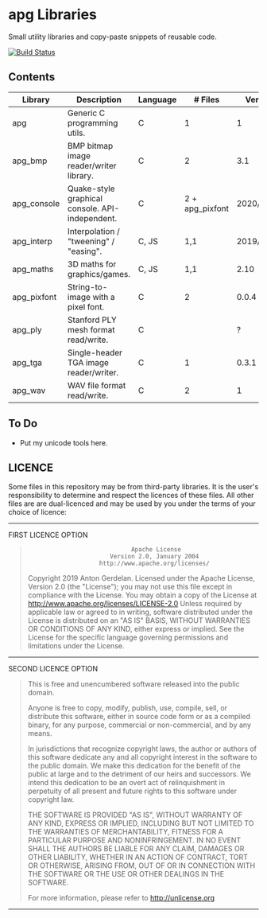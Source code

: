 # apg Libraries

Small utility libraries and copy-paste snippets of reusable code.

[![Build Status](https://travis-ci.com/capnramses/apg.svg?branch=master)](https://travis-ci.com/capnramses/apg)

## Contents

| Library     | Description                                     | Language | # Files         | Version    | Fuzzed                                        |
|-------------|-------------------------------------------------|----------|-----------------|------------|-----------------------------------------------|
| apg         | Generic C programming utils.                    | C        | 1               | 1          | No                                            |
| apg_bmp     | BMP bitmap image reader/writer library.         | C        | 2               | 3.1        | Yes - [AFL](https://lcamtuf.coredump.cx/afl/) |
| apg_console | Quake-style graphical console. API-independent. | C        | 2 + apg_pixfont | 2020/01/06 | No                                            |
| apg_interp  | Interpolation / "tweening" / "easing".          | C, JS    | 1,1             | 2019/09/10 | No                                            |
| apg_maths   | 3D maths for graphics/games.                    | C, JS    | 1,1             | 2.10       | No                                            |
| apg_pixfont | String-to-image with a pixel font.              | C        | 2               | 0.0.4      | No                                            |
| apg_ply     | Stanford PLY mesh format read/write.            | C        |                 | ?          | No                                            |
| apg_tga     | Single-header TGA image reader/writer.          | C        | 1               | 0.3.1      | No                                            |
| apg_wav     | WAV file format read/write.                     | C        | 2               | 1          | No                                            |

## To Do

* Put my unicode tools here.

## LICENCE

Some files in this repository may be from third-party libraries.
It is the user's responsibility to determine and respect the licences of these files.
All other files are are dual-licenced and may be used by you under the terms of your
choice of licence:

-------------------------------------------------------------------------------------
FIRST LICENCE OPTION

>                                  Apache License
>                            Version 2.0, January 2004
>                         http://www.apache.org/licenses/
>    Copyright 2019 Anton Gerdelan.
>    Licensed under the Apache License, Version 2.0 (the "License");
>    you may not use this file except in compliance with the License.
>    You may obtain a copy of the License at
>        http://www.apache.org/licenses/LICENSE-2.0
>    Unless required by applicable law or agreed to in writing, software
>    distributed under the License is distributed on an "AS IS" BASIS,
>    WITHOUT WARRANTIES OR CONDITIONS OF ANY KIND, either express or implied.
>    See the License for the specific language governing permissions and
>    limitations under the License.
-------------------------------------------------------------------------------------
SECOND LICENCE OPTION

> This is free and unencumbered software released into the public domain.
>
> Anyone is free to copy, modify, publish, use, compile, sell, or
> distribute this software, either in source code form or as a compiled
> binary, for any purpose, commercial or non-commercial, and by any
> means.
> 
> In jurisdictions that recognize copyright laws, the author or authors
> of this software dedicate any and all copyright interest in the
> software to the public domain. We make this dedication for the benefit
> of the public at large and to the detriment of our heirs and
> successors. We intend this dedication to be an overt act of
> relinquishment in perpetuity of all present and future rights to this
> software under copyright law.
> 
> THE SOFTWARE IS PROVIDED "AS IS", WITHOUT WARRANTY OF ANY KIND,
> EXPRESS OR IMPLIED, INCLUDING BUT NOT LIMITED TO THE WARRANTIES OF
> MERCHANTABILITY, FITNESS FOR A PARTICULAR PURPOSE AND NONINFRINGEMENT.
> IN NO EVENT SHALL THE AUTHORS BE LIABLE FOR ANY CLAIM, DAMAGES OR
> OTHER LIABILITY, WHETHER IN AN ACTION OF CONTRACT, TORT OR OTHERWISE,
> ARISING FROM, OUT OF OR IN CONNECTION WITH THE SOFTWARE OR THE USE OR
> OTHER DEALINGS IN THE SOFTWARE.
> 
> For more information, please refer to <http://unlicense.org>
-------------------------------------------------------------------------------------
